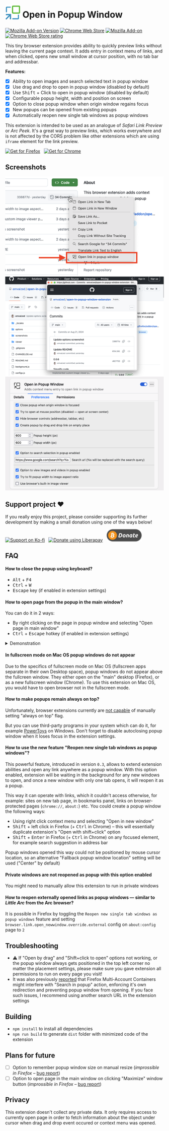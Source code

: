# <sub><img src="./src/assets/icon_new.png" height="48" width="48"></sub> Open in Popup Window

[![Mozilla Add-on Version](https://img.shields.io/amo/v/open-in-popup-window?label=version&color=red)](./CHANGELOG.md)
[![Chrome Web Store](https://img.shields.io/chrome-web-store/users/gmnkpkmmkhbgnljljcchnakehlkihhie?label=users&logo=googlechrome&logoColor=white&color=blue)](https://chrome.google.com/webstore/detail/open-in-popup-window/gmnkpkmmkhbgnljljcchnakehlkihhie)
[![Mozilla Add-on](https://img.shields.io/amo/users/open-in-popup-window?color=%23FF6611&label=users&logo=Firefox)](https://addons.mozilla.org/firefox/addon/open-in-popup-window/)
[![Chrome Web Store rating](https://img.shields.io/chrome-web-store/rating/gmnkpkmmkhbgnljljcchnakehlkihhie)](https://chrome.google.com/webstore/detail/open-in-popup-window/gmnkpkmmkhbgnljljcchnakehlkihhie/reviews)

This tiny browser extension provides ability to quickly preview links without leaving the current page context. It adds entry in context menu of links, and when clicked, opens new small window at cursor position, with no tab bar and addressbar. 

<b>Features:</b>
- [x] Ability to open images and search selected text in popup window
- [x] Use drag and drop to open in popup window (disabled by default)
- [x] Use <kbd>Shift</kbd> + Click to open in popup window (disabled by default)
- [x] Configurable popup height, width and position on screen
- [x] Option to close popup window when origin window regains focus
- [x] New popups can be opened from existing popups
- [x] Automatically reopen new single tab windows as popup windows

This extension is intended to be used as an analogue of <i>Safari Link Preview</i> or <i>Arc Peek</i>. It's a great way to preview links, which works everywhere and is not affected by the CORS problem like other extensions which are using `iframe` element for the link preview.

<a href="https://addons.mozilla.org/firefox/addon/open-in-popup-window/"><img src="https://user-images.githubusercontent.com/585534/107280546-7b9b2a00-6a26-11eb-8f9f-f95932f4bfec.png" alt="Get for Firefox"></a> &nbsp; <a href="https://chrome.google.com/webstore/detail/open-in-popup-window/gmnkpkmmkhbgnljljcchnakehlkihhie"><img src="https://developer.chrome.com/static/docs/webstore/branding/image/iNEddTyWiMfLSwFD6qGq.png" alt="Get for Chrome" height=65 ></a>

## Screenshots

<img src="./screenshots/context-menu.png">

<img src="./screenshots/open-in-popup-screenshot.png">

<img src="./screenshots/options-screenshot.png">

## Support project ❤️
If you really enjoy this project, please consider supporting its further development by making a small donation using one of the ways below! 

<a href="https://ko-fi.com/emvaized"><img src="https://storage.ko-fi.com/cdn/kofi1.png?v=6" alt="Support on Ko-fi" height="40"></a> &nbsp; <a href="https://liberapay.com/emvaized/donate"><img alt="Donate using Liberapay" src="https://liberapay.com/assets/widgets/donate.svg" height="40"></a> &nbsp; <a href="https://emvaized.github.io/donate/bitcoin/"><img src="https://github.com/emvaized/emvaized.github.io/blob/main/donate/bitcoin/assets/bitcoin-donate-button.png?raw=true" alt="Donate Bitcoin" height="40" /></a>

## FAQ

#### How to close the popup using keyboard?
- <kbd>Alt</kbd> + <kbd>F4</kbd>
- <kbd>Ctrl</kbd> + <kbd>W</kbd>
- <kbd>Escape</kbd> key (if enabled in extension settings)

#### How to open page from the popup in the main window? 
You can do it in 2 ways: 
- By right clicking on the page in popup window and selecting "Open page in main window"
- <kbd>Ctrl</kbd> + <kbd>Escape</kbd> hotkey (if enabled in extension settings)

<details>
    <summary>Demonstration</summary>
    <img src="./screenshots/open-in-main-window.png" />
</details>

#### In fullscreen mode on Mac OS popup windows do not appear
Due to the specifics of fullscreen mode on Mac OS (fullscreen apps separate in their own Desktop space), popup windows do not appear above the fullcreen window. They either open on the "main" desktop (Firefox), or as a new fullscreen window (Chrome). To use this extension on Mac OS, you would have to open browser not in the fullscreen mode.

#### How to make popups remain always on top? 
Unfortunately, browser extensions currently are [not capable](https://github.com/w3c/webextensions/issues/443) of manually setting "always on top" flag. 

But you can use third-party programs in your system which can do it, for example [PowerToys](https://github.com/microsoft/PowerToys) on Windows. Don't forget to disable autoclosing popup window when it loses focus in the extension settings.

#### How to use the new feature "Reopen new single tab windows as popup windows"?

This powerful feature, introduced in version `0.3`, allows to extend extension abilities and open any link anywhere as a popup window. With this option enabled, extension will be waiting in the background for any new windows to open, and once a new window with only one tab opens, it will reopen it as a popup. 

This way it can operate with links, which it couldn't access otherwise, for example: sites on new tab page, in bookmarks panel, links on browser-protected pages (`chrome://`, `about:`) etc. You could create a popup window the following ways:

- Using right click context menu and selecting "Open in new window"
- <kbd>Shift</kbd> + left click in Firefox (+ <kbd>Ctrl</kbd> in Chrome) – this will essentially duplicate extension's "Open with shift+click" option
- <kbd>Shift</kbd> + <kbd>Enter</kbd> in Firefox (+ <kbd>Ctrl</kbd> in Chrome) on any focused element, for example search suggestion in address bar

Popup windows opened this way could not be positioned by mouse cursor location, so an alternative "Fallback popup window location" setting will be used ("Center" by default)

#### Private windows are not reopened as popup with this option enabled

You might need to manually allow this extension to run in private windows

#### How to reopen externally opened links as popup windows — similar to _Little Arc_ from the Arc browser? 

It is possible in Firefox by toggling the `Reopen new single tab windows as popup windows` feature and setting `browser.link.open_newwindow.override.external` config on `about:config` page to `2`

## Troubleshooting
- ⚠️ If "Open by drag" and "Shift+click to open" options not working, or the popup window always gets positioned in the top left corner no matter the placement settings, please make sure you gave extension all permissions to run on every page you visit!
- It was also previously [reported](https://github.com/emvaized/open-in-popup-window-extension/issues/1#issuecomment-1637067834) that Firefox Multi-Account Containers might interfere with "Search in popup" action, enforcing it's own redirection and preventing popup window from opening. If you face such issues, I recommend using another search URL in the extension settings

## Building
- `npm install` to install all dependencies
- `npm run build` to generate `dist` folder with minimized code of the extension

## Plans for future
- [ ] Option to remember popup window size on manual resize (_improssible in Firefox_ – [bug report](https://bugzilla.mozilla.org/show_bug.cgi?id=1762975))
- [ ] Option to open page in the main window on clicking "Maximize" window button (_improssible in Firefox_ – [bug report](https://bugzilla.mozilla.org/show_bug.cgi?id=1762975))

## Privacy
This extension doesn't collect any private data. It only requires access to currently open page in order to fetch information about the object under cursor when drag and drop event occured or context menu was opened.
